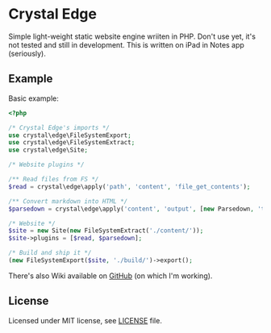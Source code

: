# Crystal Edge

Simple light-weight static website engine wriiten in PHP. Don't use yet, it's 
not tested and still in development. This is written on iPad in Notes app (seriously).

## Example

Basic example:

```php
<?php

/* Crystal Edge's imports */
use crystal\edge\FileSystemExport;
use crystal\edge\FileSystemExtract;
use crystal\edge\Site;

/* Website plugins */

/** Read files from FS */
$read = crystal\edge\apply('path', 'content', 'file_get_contents');

/** Convert markdown into HTML */
$parsedown = crystal\edge\apply('content', 'output', [new Parsedown, 'text']);

/* Website */
$site = new Site(new FileSystemExtract('./content/'));
$site->plugins = [$read, $parsedown];

/* Build and ship it */
(new FileSystemExport($site, './build/')->export();
```

There's also Wiki available on [GitHub](https://github.com/mchorse/crystal-edge.php/wiki) (on which I'm working).

## License

Licensed under MIT license, see [LICENSE](./LICENSE) file.

